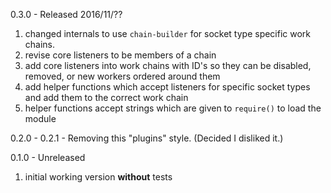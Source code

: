 
0.3.0 - Released 2016/11/??

1. changed internals to use `chain-builder` for socket type specific work chains.
2. revise core listeners to be members of a chain
3. add core listeners into work chains with ID's so they can be disabled, removed, or new workers ordered around them
4. add helper functions which accept listeners for specific socket types and add them to the correct work chain
5. helper functions accept strings which are given to `require()` to load the module


0.2.0 - 0.2.1 - Removing this "plugins" style. (Decided I disliked it.)

0.1.0 - Unreleased

1. initial working version **without** tests
